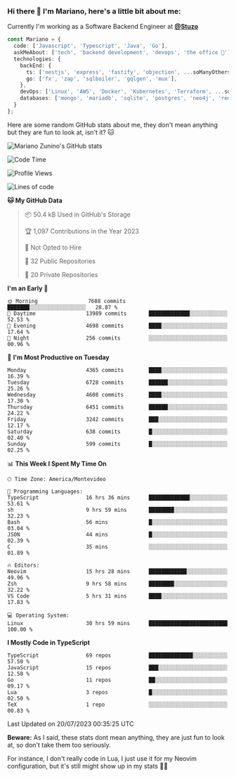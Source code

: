 ### Hi there 👋 I'm Mariano, here's a little bit about me:

Currently I'm working as a Software Backend Engineer at [**@Stuzo**](https://www.stuzo.com/)

```ts
const Mariano = {
  code: ['Javascript', 'Typescript', 'Java', 'Go'],
  askMeAbout: ['tech', 'backend development', 'devops', 'the office 💼'],
  technologies: {
    backEnd: {
      ts: ['nestjs', 'express', 'fastify', 'objection', ...soManyOthersFrameworks],
      go: ['fx', 'zap', 'sqlboiler', 'gqlgen', 'mux'],
    },
    devOps: ['Linux', 'AWS', 'Docker', 'Kubernetes', 'Terraform', ...soManyOthersTools],
    databases: ['mongo', 'mariadb', 'sqlite', 'postgres', 'neo4j', 'redis'],
  }
};
```

Here are some random GitHub stats about me, they don't mean anything but they are fun to look at, isn't it? 🐱

![Mariano Zunino's GitHub stats](https://github-readme-stats.vercel.app/api?username=marianozunino&count_private=true&show_icons=true&theme=radical)

<!--START_SECTION:waka-->
![Code Time](http://img.shields.io/badge/Code%20Time-951%20hrs%2050%20mins-blue)

![Profile Views](http://img.shields.io/badge/Profile%20Views-0-blue)

![Lines of code](https://img.shields.io/badge/From%20Hello%20World%20I%27ve%20Written-9.7%20million%20lines%20of%20code-blue)

**🐱 My GitHub Data** 

> 📦 50.4 kB Used in GitHub's Storage 
 > 
> 🏆 1,097 Contributions in the Year 2023
 > 
> 🚫 Not Opted to Hire
 > 
> 📜 32 Public Repositories 
 > 
> 🔑 20 Private Repositories 
 > 
**I'm an Early 🐤** 

```text
🌞 Morning                7688 commits        ███████░░░░░░░░░░░░░░░░░░   28.87 % 
🌆 Daytime                13989 commits       █████████████░░░░░░░░░░░░   52.53 % 
🌃 Evening                4698 commits        ████░░░░░░░░░░░░░░░░░░░░░   17.64 % 
🌙 Night                  256 commits         ░░░░░░░░░░░░░░░░░░░░░░░░░   00.96 % 
```
📅 **I'm Most Productive on Tuesday** 

```text
Monday                   4365 commits        ████░░░░░░░░░░░░░░░░░░░░░   16.39 % 
Tuesday                  6728 commits        ██████░░░░░░░░░░░░░░░░░░░   25.26 % 
Wednesday                4608 commits        ████░░░░░░░░░░░░░░░░░░░░░   17.30 % 
Thursday                 6451 commits        ██████░░░░░░░░░░░░░░░░░░░   24.22 % 
Friday                   3242 commits        ███░░░░░░░░░░░░░░░░░░░░░░   12.17 % 
Saturday                 638 commits         █░░░░░░░░░░░░░░░░░░░░░░░░   02.40 % 
Sunday                   599 commits         █░░░░░░░░░░░░░░░░░░░░░░░░   02.25 % 
```


📊 **This Week I Spent My Time On** 

```text
🕑︎ Time Zone: America/Montevideo

💬 Programming Languages: 
TypeScript               16 hrs 36 mins      █████████████░░░░░░░░░░░░   53.61 % 
sh                       9 hrs 59 mins       ████████░░░░░░░░░░░░░░░░░   32.23 % 
Bash                     56 mins             █░░░░░░░░░░░░░░░░░░░░░░░░   03.04 % 
JSON                     44 mins             █░░░░░░░░░░░░░░░░░░░░░░░░   02.39 % 
C                        35 mins             ░░░░░░░░░░░░░░░░░░░░░░░░░   01.89 % 

🔥 Editors: 
Neovim                   15 hrs 28 mins      ████████████░░░░░░░░░░░░░   49.96 % 
Zsh                      9 hrs 58 mins       ████████░░░░░░░░░░░░░░░░░   32.22 % 
VS Code                  5 hrs 31 mins       ████░░░░░░░░░░░░░░░░░░░░░   17.83 % 

💻 Operating System: 
Linux                    30 hrs 59 mins      █████████████████████████   100.00 % 
```

**I Mostly Code in TypeScript** 

```text
TypeScript               69 repos            ██████████████░░░░░░░░░░░   57.50 % 
JavaScript               15 repos            ███░░░░░░░░░░░░░░░░░░░░░░   12.50 % 
Go                       11 repos            ██░░░░░░░░░░░░░░░░░░░░░░░   09.17 % 
Lua                      3 repos             █░░░░░░░░░░░░░░░░░░░░░░░░   02.50 % 
TeX                      1 repo              ░░░░░░░░░░░░░░░░░░░░░░░░░   00.83 % 
```




 Last Updated on 20/07/2023 00:35:25 UTC
<!--END_SECTION:waka-->

**Beware:** As I said, these stats dont mean anything, they are just fun to look at, so don't take them too seriously.

For instance, I don't really code in Lua, I just use it for my Neovim configuration, but it's still might show up in my stats 🤷‍♂️
